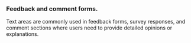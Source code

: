 ### Feedback and comment forms. 
Text areas are commonly used in feedback forms, survey responses, and comment sections where users need to provide detailed opinions or explanations.